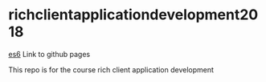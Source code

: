 # richclientapplicationdevelopment2018
[es6](https://sl4d1c.github.io/richclientapplicationdevelopment2018/) Link to github pages

This repo is for the course rich client application development


